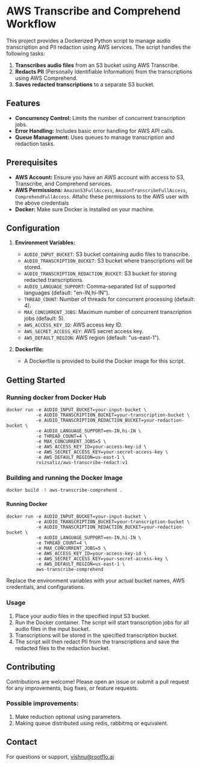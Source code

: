 # AWS Transcribe and Comprehend Workflow

This project provides a Dockerized Python script to manage audio transcription and PII redaction using AWS services. The script handles the following tasks:

1. **Transcribes audio files** from an S3 bucket using AWS Transcribe.
2. **Redacts PII** (Personally Identifiable Information) from the transcriptions using AWS Comprehend.
3. **Saves redacted transcriptions** to a separate S3 bucket.

## Features

- **Concurrency Control:** Limits the number of concurrent transcription jobs.
- **Error Handling:** Includes basic error handling for AWS API calls.
- **Queue Management:** Uses queues to manage transcription and redaction tasks.

## Prerequisites

- **AWS Account:** Ensure you have an AWS account with access to S3, Transcribe, and Comprehend services.
- **AWS Permissions:** `AmazonS3FullAccess`, `AmazonTranscribeFullAccess`, `ComprehendFullAccess`. Attahc these permissions to the AWS user with the above credentials
- **Docker:** Make sure Docker is installed on your machine.

## Configuration

1. **Environment Variables:**
   - `AUDIO_INPUT_BUCKET`: S3 bucket containing audio files to transcribe.
   - `AUDIO_TRANSCRIPTION_BUCKET`: S3 bucket where transcriptions will be stored.
   - `AUDIO_TRANSCRIPTION_REDACTION_BUCKET`: S3 bucket for storing redacted transcriptions.
   - `AUDIO_LANGUAGE_SUPPORT`: Comma-separated list of supported languages (default: "en-IN,hi-IN").
   - `THREAD_COUNT`: Number of threads for concurrent processing (default: 4).
   - `MAX_CONCURRENT_JOBS`: Maximum number of concurrent transcription jobs (default: 5).
   - `AWS_ACCESS_KEY_ID`: AWS access key ID.
   - `AWS_SECRET_ACCESS_KEY`: AWS secret access key.
   - `AWS_DEFAULT_REGION`: AWS region (default: "us-east-1").

2. **Dockerfile:**
   - A Dockerfile is provided to build the Docker image for this script.

## Getting Started

### Running docker from Docker Hub

```
docker run -e AUDIO_INPUT_BUCKET=your-input-bucket \
           -e AUDIO_TRANSCRIPTION_BUCKET=your-transcription-bucket \
           -e AUDIO_TRANSCRIPTION_REDACTION_BUCKET=your-redaction-bucket \
           -e AUDIO_LANGUAGE_SUPPORT=en-IN,hi-IN \
           -e THREAD_COUNT=4 \
           -e MAX_CONCURRENT_JOBS=5 \
           -e AWS_ACCESS_KEY_ID=your-access-key-id \
           -e AWS_SECRET_ACCESS_KEY=your-secret-access-key \
           -e AWS_DEFAULT_REGION=us-east-1 \
           rvizsatiz/aws-transcribe-redact:v1
```

### Building and running the Docker Image

```sh
docker build -t aws-transcribe-comprehend .
```

#### Running Docker

```
docker run -e AUDIO_INPUT_BUCKET=your-input-bucket \
           -e AUDIO_TRANSCRIPTION_BUCKET=your-transcription-bucket \
           -e AUDIO_TRANSCRIPTION_REDACTION_BUCKET=your-redaction-bucket \
           -e AUDIO_LANGUAGE_SUPPORT=en-IN,hi-IN \
           -e THREAD_COUNT=4 \
           -e MAX_CONCURRENT_JOBS=5 \
           -e AWS_ACCESS_KEY_ID=your-access-key-id \
           -e AWS_SECRET_ACCESS_KEY=your-secret-access-key \
           -e AWS_DEFAULT_REGION=us-east-1 \
           aws-transcribe-comprehend
```
Replace the environment variables with your actual bucket names, AWS credentials, and configurations.

### Usage

1. Place your audio files in the specified input S3 bucket.
2. Run the Docker container. The script will start transcription jobs for all audio files in the input bucket.
3. Transcriptions will be stored in the specified transcription bucket.
4. The script will then redact PII from the transcriptions and save the redacted files to the redaction bucket.

## Contributing

Contributions are welcome! Please open an issue or submit a pull request for any improvements, bug fixes, or feature requests.

### Possible improvements:

1. Make reduction optional using parameters.
2. Making queue distributed using redis, rabbitmq or equivalent.

## Contact
For questions or support, vishnu@rootflo.ai
